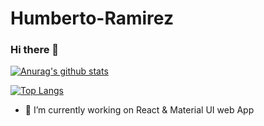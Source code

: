 # Humberto-Ramirez
### Hi there 👋

[![Anurag's github stats](https://github-readme-stats.vercel.app/api?username=Humberto-Ramirez&count_private=true&show_icons=true&theme=tokyonight&hide=stars&include_all_commits=true)](https://github.com/Humberto-Ramirez)

[![Top Langs](https://github-readme-stats.vercel.app/api/top-langs/?username=Humberto-Ramirez&langs_count=10&layout=compact)](https://github.com/Humberto-Ramirez)

<!--
**Humberto-Ramirez/Humberto-Ramirez** is a ✨ _special_ ✨ repository because its `README.md` (this file) appears on your GitHub profile.

Here are some ideas to get you started:

- 🔭 I’m currently working on ...
- 🌱 I’m currently learning ...
- 👯 I’m looking to collaborate on ...
- 🤔 I’m looking for help with ...
- 💬 Ask me about ...
- 📫 How to reach me: ...
- 😄 Pronouns: ...
- ⚡ Fun fact: ...
-->
- 🔭 I’m currently working on React & Material UI web App

